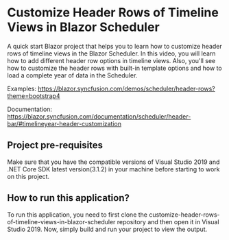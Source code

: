 # Customize Header Rows of Timeline Views in Blazor Scheduler 

A quick start Blazor project that helps you to learn how to customize header rows of timeline views in the Blazor Scheduler. In this video, you will learn how to add different header row options in timeline views. Also, you'll see how to customize the header rows with built-in template options and how to load a complete year of data in the Scheduler.

Examples: https://blazor.syncfusion.com/demos/scheduler/header-rows?theme=bootstrap4 

Documentation: https://blazor.syncfusion.com/documentation/scheduler/header-bar/#timelineyear-header-customization    

## Project pre-requisites
Make sure that you have the compatible versions of Visual Studio 2019 and .NET Core SDK latest version(3.1.2) in your machine before starting to work on this project.

## How to run this application?
To run this application, you need to first clone the customize-header-rows-of-timeline-views-in-blazor-scheduler repository and then open it in Visual Studio 2019. Now, simply build and run your project to view the output.

